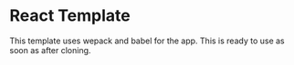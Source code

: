 # React Template

This template uses wepack and babel for the app. This is ready to use as soon as after cloning.